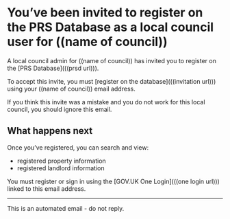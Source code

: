 # You’ve been invited to register on the PRS Database as a local council user for ((name of council))

A local council admin for ((name of council)) has invited you to register on the [PRS Database](((prsd url))).

To accept this invite, you must [register on the database](((invitation url))) using your ((name of council)) email address.

If you think this invite was a mistake and you do not work for this local council, you should ignore this email.

## What happens next

Once you’ve registered, you can search and view:

* registered property information
* registered landlord information

You must register or sign in using the [GOV.UK One Login](((one login url))) linked to this email address.

---
This is an automated email - do not reply.